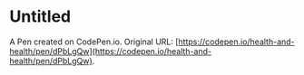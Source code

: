 # Untitled

A Pen created on CodePen.io. Original URL: [https://codepen.io/health-and-health/pen/dPbLgQw](https://codepen.io/health-and-health/pen/dPbLgQw).

